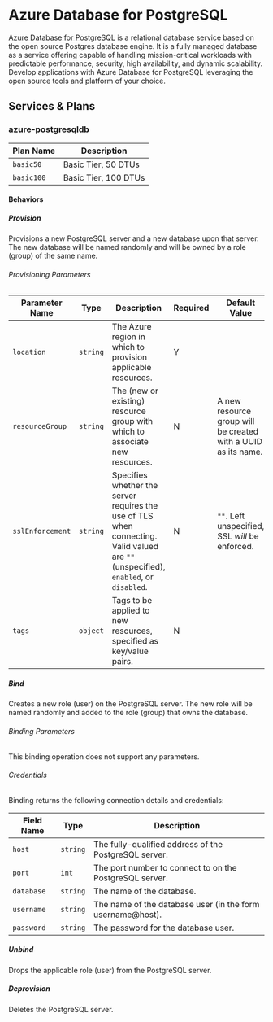 # Azure Database for PostgreSQL

[Azure Database for PostgreSQL](https://azure.microsoft.com/en-us/services/postgresql) is a relational database service based on the open source Postgres database engine. It is a fully managed database as a service offering capable of handling mission-critical workloads with predictable performance, security, high availability, and dynamic scalability.  Develop applications with Azure Database for PostgreSQL leveraging the open source tools and platform of your choice.

## Services & Plans

### azure-postgresqldb

| Plan Name | Description |
|-----------|-------------|
| `basic50` | Basic Tier, 50 DTUs |
| `basic100` | Basic Tier, 100 DTUs |

#### Behaviors

##### Provision
  
Provisions a new PostgreSQL server and a new database upon that server. The new database will be named randomly and will be owned by a role (group) of the same name.

###### Provisioning Parameters

| Parameter Name | Type | Description | Required | Default Value |
|----------------|------|-------------|----------|---------------|
| `location` | `string` | The Azure region in which to provision applicable resources. | Y | |
| `resourceGroup` | `string` | The (new or existing) resource group with which to associate new resources. | N | A new resource group will be created with a UUID as its name. |
| `sslEnforcement` | `string` | Specifies whether the server requires the use of TLS when connecting. Valid valued are `""` (unspecified), `enabled`, or `disabled`. | N | `""`. Left unspecified, SSL _will_ be enforced. |
| `tags` | `object` | Tags to be applied to new resources, specified as key/value pairs. | N | |
  
##### Bind
  
Creates a new role (user) on the PostgreSQL server. The new role will be named randomly and added to the  role (group) that owns the database.

###### Binding Parameters

This binding operation does not support any parameters.

###### Credentials

Binding returns the following connection details and credentials:

| Field Name | Type | Description |
|------------|------|-------------|
| `host` | `string` | The fully-qualified address of the PostgreSQL server. |
| `port` | `int` | The port number to connect to on the PostgreSQL server. |
| `database` | `string` | The name of the database. |
| `username` | `string` | The name of the database user (in the form username@host). |
| `password` | `string` | The password for the database user. |

##### Unbind

Drops the applicable role (user) from the PostgreSQL server.
  
##### Deprovision

Deletes the PostgreSQL server.

